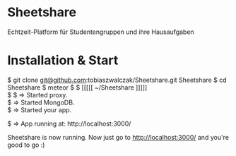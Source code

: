 # Sheetshare
Echtzeit-Platform für Studentengruppen und ihre Hausaufgaben


# Installation & Start
$ git clone git@github.com:tobiaszwalczak/Sheetshare.git Sheetshare
$ cd Sheetshare
$ meteor
$
$ [[[[[ ~/Sheetshare ]]]]]       
$
$ => Started proxy.                             
$ => Started MongoDB.                           
$ => Started your app.                          

$ => App running at: http://localhost:3000/

Sheetshare is now running.
Now just go to [http://localhost:3000/](http://localhost:3000/) and you're good to go :)
